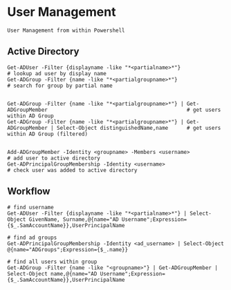 # User Management

    User Management from within Powershell

## Active Directory

    Get-ADUser -Filter {displayname -like "*<partialname>*"}                                                                 # lookup ad user by display name
    Get-ADGroup -Filter {name -like "*<partialgroupname>*"}                                                                 # search for group by partial name
                                    
                                    
    Get-ADGroup -Filter {name -like "*<partialgroupname>*"} | Get-ADGroupMember                                             # get users within AD Group    
    Get-ADGroup -Filter {name -like "*<partialgroupname>*"} | Get-ADGroupMember | Select-Object distinguishedName,name      # get users within AD Group (filtered)
    

    Add-ADGroupMember -Identity <groupname> -Members <username>                                                             # add user to active directory
    Get-ADPrincipalGroupMembership -Identity <username>                                                                     # check user was added to active directory
    
    
    
## Workflow

    # find username
    Get-ADUser -Filter {displayname -like "*<partialname>*"} | Select-Object GivenName, Surname,@{name="AD Username";Expression={$_.SamAccountName}},UserPrincipalName
    
    # find ad groups
    Get-ADPrincipalGroupMembership -Identity <ad_username> | Select-Object @{name="ADGroups";Expression={$_.name}}
    
    # find all users within group
    Get-ADGroup -Filter {name -like "<groupname>"} | Get-ADGroupMember | Select-Object name,@{name="AD Username";Expression={$_.SamAccountName}},UserPrincipalName